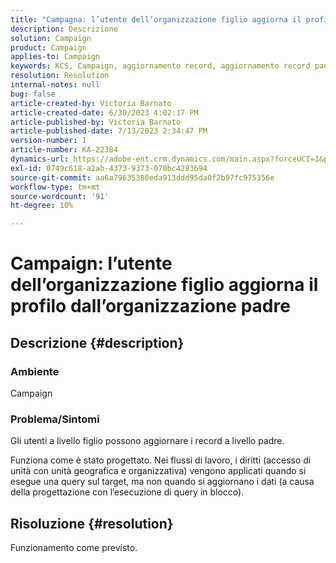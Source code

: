 ```yaml
---
title: "Campagna: l’utente dell’organizzazione figlio aggiorna il profilo dall’organizzazione padre"
description: Descrizione
solution: Campaign
product: Campaign
applies-to: Campaign
keywords: KCS, Campaign, aggiornamento record, aggiornamento record padre, aggiornamento utente figlio record padre
resolution: Resolution
internal-notes: null
bug: false
article-created-by: Victoria Barnato
article-created-date: 6/30/2023 4:02:17 PM
article-published-by: Victoria Barnato
article-published-date: 7/13/2023 2:34:47 PM
version-number: 1
article-number: KA-22384
dynamics-url: https://adobe-ent.crm.dynamics.com/main.aspx?forceUCI=1&pagetype=entityrecord&etn=knowledgearticle&id=6d471d75-5f17-ee11-8f6e-6045bd006b3d
exl-id: 0749c618-a2ab-4373-9373-070bc4283694
source-git-commit: aa6a79635380eda913ddd95da0f2b97fc975356e
workflow-type: tm+mt
source-wordcount: '91'
ht-degree: 10%

---
```


# Campaign: l’utente dell’organizzazione figlio aggiorna il profilo dall’organizzazione padre

## Descrizione {#description}


### Ambiente

Campaign

### Problema/Sintomi

Gli utenti a livello figlio possono aggiornare i record a livello padre.

Funziona come è stato progettato. Nei flussi di lavoro, i diritti (accesso di unità con unità geografica e organizzativa) vengono applicati quando si esegue una query sul target, ma non quando si aggiornano i dati (a causa della progettazione con l’esecuzione di query in blocco).


## Risoluzione {#resolution}


Funzionamento come previsto.
